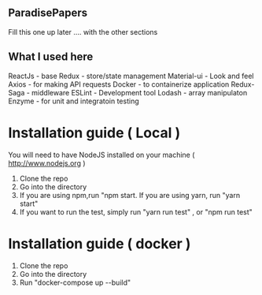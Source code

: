 ## ParadisePapers
Fill this one up later .... with the other sections

## What I used here
ReactJs - base
Redux - store/state management
Material-ui - Look and feel
Axios - for making API requests
Docker - to containerize application
Redux-Saga - middleware
ESLint - Development tool 
Lodash - array manipulaton
Enzyme - for unit and integratoin testing

# Installation guide ( Local )
You will need to have NodeJS installed on your machine ( http://www.nodejs.org ) <br />
1. Clone the repo <br />
2. Go into the directory
3. If you are using npm,run "npm start. If you are using yarn, run "yarn start" 
4. If you want to run the test, simply run "yarn run test" , or "npm run test" 

# Installation guide ( docker )
1. Clone the repo <br />
2. Go into the directory
3. Run "docker-compose up --build"
 